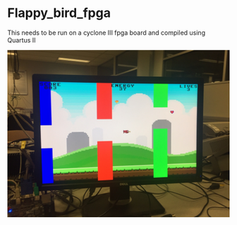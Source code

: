 # Flappy_bird_fpga

This needs to be run on a cyclone III fpga board and compiled using Quartus II



![](https://github.com/tom277/Flappy_bird_fpga/blob/master/IMG_0845.JPG)
